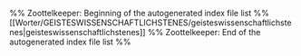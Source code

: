 %% Zoottelkeeper: Beginning of the autogenerated index file list  %%
 [[Worter/GEISTESWISSENSCHAFTLICHSTENES/geisteswissenschaftlichstenes|geisteswissenschaftlichstenes]]
%% Zoottelkeeper: End of the autogenerated index file list  %%
